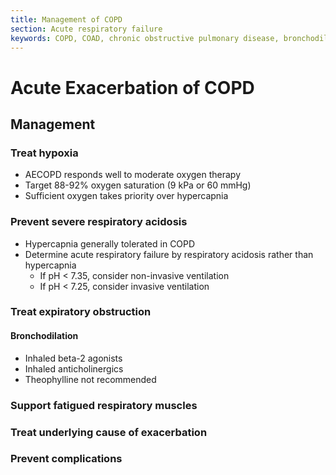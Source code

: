 ```yaml
---
title: Management of COPD
section: Acute respiratory failure
keywords: COPD, COAD, chronic obstructive pulmonary disease, bronchodilators
---
```


# Acute Exacerbation of COPD

## Management

### Treat hypoxia

- AECOPD responds well to moderate oxygen therapy
- Target 88-92% oxygen saturation (9 kPa or 60 mmHg)
- Sufficient oxygen takes priority over hypercapnia

### Prevent severe respiratory acidosis

- Hypercapnia generally tolerated in COPD
- Determine acute respiratory failure by respiratory acidosis rather than hypercapnia
  - If pH < 7.35, consider non-invasive ventilation
  - If pH < 7.25, consider invasive ventilation

### Treat expiratory obstruction

#### Bronchodilation

- Inhaled beta-2 agonists
- Inhaled anticholinergics
- Theophylline not recommended

### Support fatigued respiratory muscles

### Treat underlying cause of exacerbation

### Prevent complications

